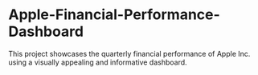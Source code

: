 # Apple-Financial-Performance-Dashboard
This project showcases the quarterly financial performance of Apple Inc. using a visually appealing and informative dashboard. 
